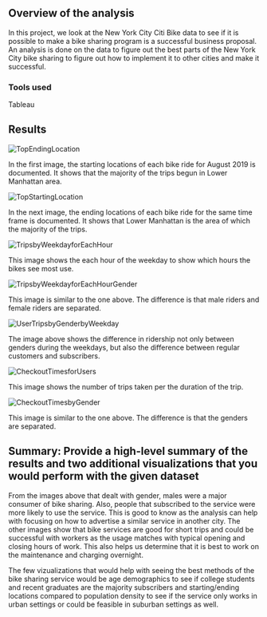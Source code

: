 # 

## Overview of the analysis
In this project, we look at the New York City Citi Bike data to see if it is possible to make a bike sharing program is a successful business proposal. An analysis is done on the data to figure out the best parts of the New York City bike sharing to figure out how to implement it to other cities and make it successful.

### Tools used
Tableau

## Results
![TopEndingLocation](https://user-images.githubusercontent.com/109183214/201836288-47b3ffda-f4c2-4137-92ff-65e49c6d58b2.png)

In the first image, the starting locations of each bike ride for August 2019 is documented. It shows that the majority of the trips begun in Lower Manhattan area.

![TopStartingLocation](https://user-images.githubusercontent.com/109183214/201836290-8f2aedc8-ca9c-4e23-8729-eb930ae719c1.png)

In the next image, the ending locations of each bike ride for the same time frame is documented. It shows that Lower Manhattan is the area of which the majority of the trips.

![TripsbyWeekdayforEachHour](https://user-images.githubusercontent.com/109183214/201836292-dcbd1074-d9ab-4ef2-9f67-3014624f1e9c.png)

This image shows the each hour of the weekday to show which hours the bikes see most use.


![TripsbyWeekdayforEachHourGender](https://user-images.githubusercontent.com/109183214/201836280-44269ea7-df7e-467b-9e4a-2c2283c2d66e.png)

This image is similar to the one above. The difference is that male riders and female riders are separated.

![UserTripsbyGenderbyWeekday](https://user-images.githubusercontent.com/109183214/201836284-079e8e39-2220-4839-9fcf-92ba1dd84382.png)

The image above shows the difference in ridership not only between genders during the weekdays, but also the difference between regular customers and subscribers.

![CheckoutTimesforUsers](https://user-images.githubusercontent.com/109183214/201836286-f50a1ec4-0e16-4f17-984a-d9a64fb5bfa7.png)

This image shows the number of trips taken per the duration of the trip. 

![CheckoutTimesbyGender](https://user-images.githubusercontent.com/109183214/201836285-57a9da10-9348-4091-9fc7-1535d8d02d37.png)

This image is similar to the one above. The difference is that the genders are separated.

## Summary: Provide a high-level summary of the results and two additional visualizations that you would perform with the given dataset
From the images above that dealt with gender, males were a major consumer of bike sharing. Also, people that subscribed to the service were more likely to use the service. This is good to know as the analysis can help with focusing on how to advertise a similar service in another city.
The other images show that bike services are good for short trips and could be successful with workers as the usage matches with typical opening and closing hours of work. This also helps us determine that it is best to work on the maintenance and charging overnight.

The few vizualizations that would help with seeing the best methods of the bike sharing service would be age demographics to see if college students and recent graduates are the majority subscribers and starting/ending locations compared to population density to see if the service only works in urban settings or could be feasible in suburban settings as well.
